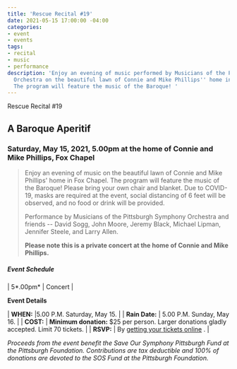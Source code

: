 ```yaml
---
title: 'Rescue Recital #19'
date: 2021-05-15 17:00:00 -04:00
categories:
- event
- events
tags:
- recital
- music
- performance
description: 'Enjoy an evening of music performed by Musicians of the Pittsburgh Sympony
  Orchestra on the beautiful lawn of Connie and Mike Phillips'' home in Fox Chapel.
  The program will feature the music of the Baroque! '
---
```


Rescue Recital #19

## A Baroque Aperitif

### Saturday, May 15, 2021, 5.00pm at the home of Connie and Mike Phillips, Fox Chapel

> Enjoy an evening of music on the beautiful lawn of Connie and Mike Phillips' home in Fox Chapel. The program will feature the music of the Baroque! Please bring your own chair and blanket. Due to COVID-19, masks are required at the event, social distancing of 6 feet will be observed, and no food or drink will be provided.
>
> Performance by Musicians of the Pittsburgh Symphony Orchestra and friends -- David Sogg, John Moore, Jeremy Black, Michael Lipman, Jennifer Steele, and Larry Allen.
>
> **Please note this is a private concert at the home of Connie and Mike Phillips.**

##### **Event Schedule**

| 5*.00pm*  | Concert |

**Event Details**

| **WHEN:**  |5.00 P.M. Saturday, May 15. |
| **Rain Date:**  | 5.00 P.M. Sunday, May 16. |
| **COST:**  | **Minimum donation:** $25 per person. Larger donations gladly accepted. Limit 70 tickets. |
| **RSVP:**  | By [getting your tickets online](https://squareup.com/store/save-our-symphony-pittsburgh) . |

*Proceeds from the event benefit the Save Our Symphony Pittsburgh Fund at the Pittsburgh Foundation.  Contributions are tax deductible and 100% of donations are devoted to the SOS Fund at the Pittsburgh Foundation.*